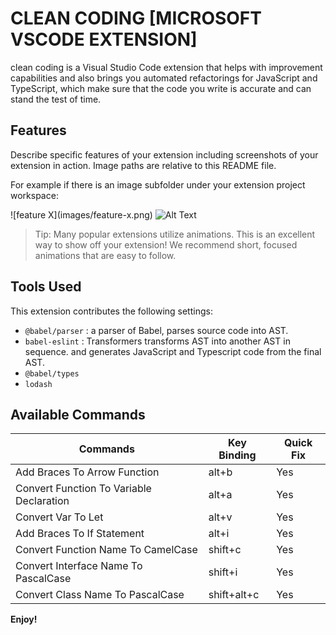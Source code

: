 # CLEAN CODING [MICROSOFT VSCODE EXTENSION]

clean coding is a Visual Studio Code extension that helps with improvement capabilities and also brings you automated refactorings for JavaScript and TypeScript, which make sure that the code you write is accurate and can stand the test of time.

## Features

Describe specific features of your extension including screenshots of your extension in action. Image paths are relative to this README file.

For example if there is an image subfolder under your extension project workspace:

\!\[feature X\]\(images/feature-x.png\)
![Alt Text](https://media.giphy.com/media/vFKqnCdLPNOKc/giphy.gif)


> Tip: Many popular extensions utilize animations. This is an excellent way to show off your extension! We recommend short, focused animations that are easy to follow.

## Tools Used

This extension contributes the following settings:

* `@babel/parser` : a parser of Babel, parses source code into AST.
* `babel-eslint` : Transformers transforms AST into another AST in sequence. and generates JavaScript and Typescript code from the  final AST.
* `@babel/types`
* `lodash`


## Available Commands

| Commands | Key Binding            | Quick Fix       |
| ----------- | --------------- | --------- |
|Add Braces To Arrow Function    | alt+b          | Yes      |
|Convert Function To Variable Declaration    | alt+a          | Yes      |
|Convert Var To Let    | alt+v          | Yes      |
|Add Braces To If Statement   | alt+i          | Yes      |
|Convert Function Name To CamelCase   | shift+c          | Yes      |
|Convert Interface Name To PascalCase   | shift+i          | Yes      |
|Convert Class Name To PascalCase   | shift+alt+c          | Yes      |

**Enjoy!**
